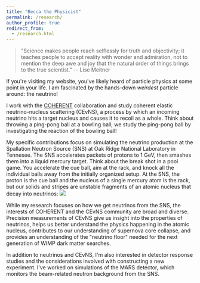```yaml
---
title: "Becca the Physicist"
permalink: /research/
author_profile: true
redirect_from: 
  - /research.html
---
```


>"Science makes people reach selflessly for truth and objectivity; it
 teaches people to accept reality with wonder and admiration, not to
 mention the deep awe and joy that the natural order of things brings
 to the true scientist." -- Lise Meitner

If you're visiting my website, you've likely heard of particle physics
at some point in your life.  I am fascinated by the hands-down
_weirdest_ particle around: the neutrino!

I work with the [COHERENT](https://sites.duke.edu/coherent/)
collaboration and study coherent elastic neutrino-nucleus scattering
(CEvNS), a process by which an incoming neutrino hits a target nucleus
and causes it to recoil as a whole.  Think about throwing a ping-pong
ball at a bowling ball; we study the ping-pong ball by investigating
the reaction of the bowling ball!

My specific contributions focus on simulating the neutrino production
at the Spallation Neutron Source (SNS) at Oak Ridge National
Laboratory in Tennesee.  The SNS accelerates packets of protons to 1
GeV, then smashes them into a liquid mercury target.  Think about the
break shot in a pool game.  You accelerate the cue ball, aim at the
rack, and knock all the individual balls away from the initially
organized setup.  At the SNS, the proton is the cue ball and the
nucleus of a single mercury atom is the rack, but our solids and
stripes are unstable fragments of an atomic nucleus that decay into neutrinos:
![](rapprl.github.io/images/sns_beam.png)

While my research focuses on how we get neutrinos from the SNS, the
interests of COHERENT and the CEvNS community are broad and diverse.
Precision measurements of CEvNS give us insight into the properties of
neutrinos, helps us better understand the physics happening in the atomic nucleus,
contributes to our understanding of supernova core collapse, and
provides an understanding of the "neutrino floor" needed for the next
generation of WIMP dark matter searches.

In addition to neutrinos and CEvNS, I'm also interested in detector
response studies and the considerations involved with constructing a
new experiment.  I've worked on simulations of the MARS detector,
which monitors the beam-related neutron background from the SNS.
